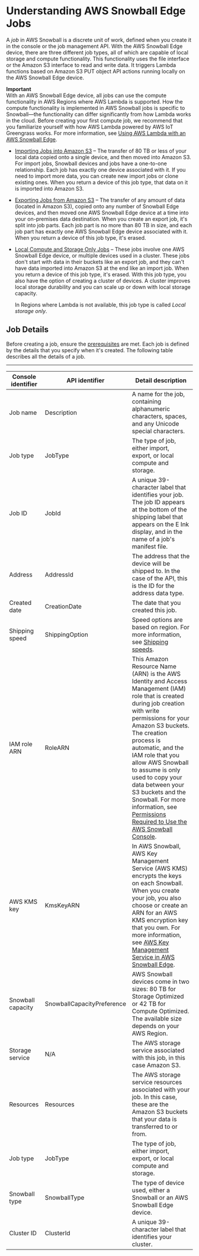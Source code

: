 # Understanding AWS Snowball Edge Jobs<a name="jobs"></a>

A *job* in AWS Snowball is a discrete unit of work, defined when you create it in the console or the job management API\. With the AWS Snowball Edge device, there are three different job types, all of which are capable of local storage and compute functionality\. This functionality uses the file interface or the Amazon S3 interface to read and write data\. It triggers Lambda functions based on Amazon S3 PUT object API actions running locally on the AWS Snowball Edge device\.

**Important**  
With an AWS Snowball Edge device, all jobs can use the compute functionality in AWS Regions where AWS Lambda is supported\. How the compute functionality is implemented in AWS Snowball jobs is specific to Snowball—the functionality can differ significantly from how Lambda works in the cloud\. Before creating your first compute job, we recommend that you familiarize yourself with how AWS Lambda powered by AWS IoT Greengrass works\. For more information, see [Using AWS Lambda with an AWS Snowball Edge](using-lambda.md)\.
+ [Importing Jobs into Amazon S3](importtype.md) – The transfer of 80 TB or less of your local data copied onto a single device, and then moved into Amazon S3\. For import jobs, Snowball devices and jobs have a one\-to\-one relationship\. Each job has exactly one device associated with it\. If you need to import more data, you can create new import jobs or clone existing ones\. When you return a device of this job type, that data on it is imported into Amazon S3\.
+ [Exporting Jobs from Amazon S3](exporttype.md) – The transfer of any amount of data \(located in Amazon S3\), copied onto any number of Snowball Edge devices, and then moved one AWS Snowball Edge device at a time into your on\-premises data destination\. When you create an export job, it's split into job parts\. Each job part is no more than 80 TB in size, and each job part has exactly one AWS Snowball Edge device associated with it\. When you return a device of this job type, it's erased\.
+ [Local Compute and Storage Only Jobs](computetype.md) – These jobs involve one AWS Snowball Edge device, or multiple devices used in a cluster\. These jobs don't start with data in their buckets like an export job, and they can't have data imported into Amazon S3 at the end like an import job\. When you return a device of this job type, it's erased\. With this job type, you also have the option of creating a cluster of devices\. A cluster improves local storage durability and you can scale up or down with local storage capacity\.

  In Regions where Lambda is not available, this job type is called *Local storage only*\.

## Job Details<a name="jobdetails"></a>

Before creating a job, ensure the [prerequisites](whatisedge.md#snowball-prereqs) are met\. Each job is defined by the details that you specify when it's created\. The following table describes all the details of a job\.


****  

| Console identifier | API identifier | Detail description | 
| --- | --- | --- | 
| Job name | Description | A name for the job, containing alphanumeric characters, spaces, and any Unicode special characters\. | 
| Job type | JobType | The type of job, either import, export, or local compute and storage\. | 
| Job ID | JobId | A unique 39\-character label that identifies your job\. The job ID appears at the bottom of the shipping label that appears on the E Ink display, and in the name of a job's manifest file\. | 
| Address | AddressId | The address that the device will be shipped to\. In the case of the API, this is the ID for the address data type\. | 
| Created date |  CreationDate  | The date that you created this job\. | 
| Shipping speed | ShippingOption | Speed options are based on region\. For more information, see [Shipping speeds](mailing-storage.md#shippingspeeds)\. | 
| IAM role ARN | RoleARN | This Amazon Resource Name \(ARN\) is the AWS Identity and Access Management \(IAM\) role that is created during job creation with write permissions for your Amazon S3 buckets\. The creation process is automatic, and the IAM role that you allow AWS Snowball to assume is only used to copy your data between your S3 buckets and the Snowball\. For more information, see [Permissions Required to Use the AWS Snowball Console](access-control-managing-permissions.md#additional-console-required-permissions)\. | 
| AWS KMS key | KmsKeyARN | In AWS Snowball, AWS Key Management Service \(AWS KMS\) encrypts the keys on each Snowball\. When you create your job, you also choose or create an ARN for an AWS KMS encryption key that you own\. For more information, see [AWS Key Management Service in AWS Snowball Edge](kms.md)\. | 
| Snowball capacity | SnowballCapacityPreference | AWS Snowball devices come in two sizes: 80 TB for Storage Optimized or 42 TB for Compute Optimized\. The available size depends on your AWS Region\.  | 
| Storage service | N/A | The AWS storage service associated with this job, in this case Amazon S3\. | 
| Resources | Resources | The AWS storage service resources associated with your job\. In this case, these are the Amazon S3 buckets that your data is transferred to or from\. | 
| Job type | JobType | The type of job, either import, export, or local compute and storage\. | 
| Snowball type | SnowballType | The type of device used, either a Snowball or an AWS Snowball Edge device\. | 
| Cluster ID | ClusterId | A unique 39\-character label that identifies your cluster\. | 